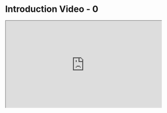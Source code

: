 # Introduction Video - 0

<link rel="stylesheet" href="https://instructure-uploads.s3.us-east-1.amazonaws.com/account_12150000000000001/attachments/6025727/mobile%20app.css"><div style="position: relative; padding-bottom: 56.25%; padding-top: 0px; height: 0; overflow: auto; " title="embedded content"><iframe id="ensembleEmbeddedContent_veTxsSXlkUyVA3g8N63_7Q" style="position: absolute; top: 0; left: 0; width: 100%; height: 100%;" title="Lecture 1 - Fixed" src="https://cdnapisec.kaltura.com/p/4299903/sp/429990300/embedIframeJs/uiconf_id/51027642/partner_id/4299903?iframeembed=true&amp;entry_id=1_jmxxs1js" allowfullscreen="allowfullscreen" data-mce-fragment="1"></iframe></div>